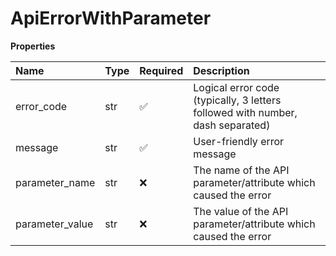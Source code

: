 # ApiErrorWithParameter

**Properties**

| Name            | Type | Required | Description                                                                    |
| :-------------- | :--- | :------- | :----------------------------------------------------------------------------- |
| error_code      | str  | ✅       | Logical error code (typically, 3 letters followed with number, dash separated) |
| message         | str  | ✅       | User-friendly error message                                                    |
| parameter_name  | str  | ❌       | The name of the API parameter/attribute which caused the error                 |
| parameter_value | str  | ❌       | The value of the API parameter/attribute which caused the error                |

<!-- This file was generated by liblab | https://liblab.com/ -->
